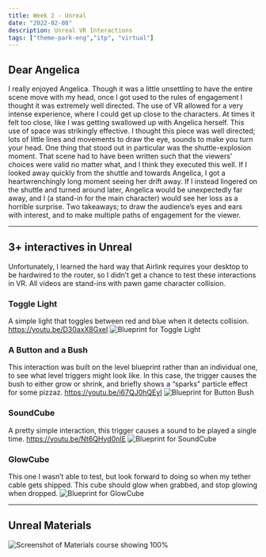 ```yaml
---
title: Week 2 - Unreal
date: "2022-02-08"
description: Unreal VR Interactions
tags: ["theme-park-eng","itp", "virtual"]
---
```

## Dear Angelica

I really enjoyed Angelica. Though it was a little unsettling to have the entire scene move with my head, once I got used to the rules of engagement I thought it was extremely well directed. The use of VR allowed for a very intense experience, where I could get up close to the characters. At times it felt too close, like I was getting swallowed up with Angelica herself. This use of space was strikingly effective. I thought this piece was well directed; lots of little lines and movements to draw the eye, sounds to make you turn your head. One thing that stood out in particular was the shuttle-explosion moment. That scene had to have been written such that the viewers’ choices were valid no matter what, and I think they executed this well. If I looked away quickly from the shuttle and towards Angelica, I got a heartwrenchingly long moment seeing her drift away. If I instead lingered on the shuttle and turned around later, Angelica would be unexpectedly far away, and I (a stand-in for the main character) would see her loss as a horrible surprise. Two takeaways; to draw the audience’s eyes and ears with interest, and to make multiple paths of engagement for the viewer.

---

## 3+ interactives in Unreal

Unfortunately, I learned the hard way that Airlink requires your desktop to be hardwired to the router, so I didn’t get a chance to test these interactions in VR. All videos are stand-ins with pawn game character collision.

### Toggle Light

A simple light that toggles between red and blue when it detects collision.
https://youtu.be/D30axX8GxeI
![Blueprint for Toggle Light](./ToggleLight.png)

### A Button and a Bush

This interaction was built on the level blueprint rather than an individual one, to see what level triggers might look like. In this case, the trigger causes the bush to either grow or shrink, and briefly shows a “sparks” particle effect for some pizzaz.
https://youtu.be/i67QJ0hQEyI
![Blueprint for Button Bush](./ButtonBush.png)

### SoundCube

A pretty simple interaction, this trigger causes a sound to be played a single time.
https://youtu.be/Nt6QHyd0nIE
![Blueprint for SoundCube](./SoundCube.png)

### GlowCube

This one I wasn’t able to test, but look forward to doing so when my tether cable gets shipped. This cube should glow when grabbed, and stop glowing when dropped.
![Blueprint for GlowCube](./GlowCube.png)

---
## Unreal Materials

![Screenshot of Materials course showing 100%](./ue-materials.png)
